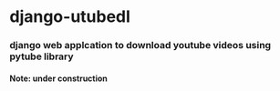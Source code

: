 # django-utubedl
### django web applcation to download youtube videos using pytube library
#### Note: under construction
